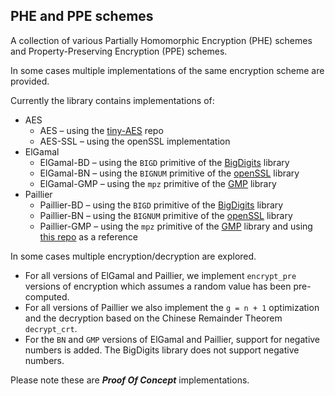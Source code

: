 ## PHE and PPE schemes

A collection of various Partially Homomorphic Encryption (PHE) schemes and Property-Preserving Encryption (PPE) schemes.

In some cases multiple implementations of the same encryption scheme are provided.

Currently the library contains implementations of:

- AES
    - AES – using the [tiny-AES](https://github.com/kokke/tiny-AES-c/blob/master/aes.c) repo
    - AES-SSL  – using the openSSL implementation
- ElGamal
    - ElGamal-BD – using the `BIGD` primitive of the [BigDigits](https://www.di-mgt.com.au/bigdigits.html) library
    - ElGamal-BN – using the `BIGNUM` primitive of the [openSSL](https://www.openssl.org/) library
    - ElGamal-GMP – using the `mpz` primitive of the [GMP](https://gmplib.org/) library
- Paillier
    - Paillier-BD – using the `BIGD` primitive of the [BigDigits](https://www.di-mgt.com.au/bigdigits.html) library
    - Paillier-BN – using the `BIGNUM` primitive of the [openSSL](https://www.openssl.org/) library
    - Paillier-GMP – using the `mpz` primitive of the [GMP](https://gmplib.org/) library and using [this repo](https://github.com/camillevuillaume/Paillier-GMP) as a reference

In some cases multiple encryption/decryption are explored.
- For all versions of ElGamal and Paillier, we implement `encrypt_pre` versions of encryption which assumes a random value has been pre-computed.
- For all versions of Paillier we also implement the `g = n + 1` optimization and the decryption based on the Chinese Remainder Theorem `decrypt_crt`.
- For the `BN` and `GMP` versions of ElGamal and Paillier, support for negative numbers is added. The BigDigits library does not support negative numbers.

Please note these are **_Proof Of Concept_** implementations.
